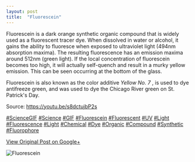 ```yaml
---
layout: post
title:  "Fluorescein"
---
```


Fluorescein is a dark orange synthetic organic compound that is widely used as
a fluorescent tracer dye. When dissolved in water or alcohol, it gains the
ability to fluoresce when exposed to ultraviolet light (494nm absorption
maxima). The resulting fluorescence has an emission maxima around 512nm (green
light). If the local concentration of fluorescein becomes too high, it will
actually self-quench and result in a murky yellow emission. This can be seen
occurring at the bottom of the glass.  
  
Fluorescein is also known as the color additive _Yellow No. 7_ , is used to
dye antifreeze green, and was used to dye the Chicago River green on St.
Patrick's Day.  
  
Source: <https://youtu.be/s8dctujbP2s>  
  
[#ScienceGIF](https://plus.google.com/s/%23ScienceGIF/posts)
[#Science](https://plus.google.com/s/%23Science/posts)
[#GIF](https://plus.google.com/s/%23GIF/posts)
[#Fluorescein](https://plus.google.com/s/%23Fluorescein/posts)
[#Fluorescent](https://plus.google.com/s/%23Fluorescent/posts)
[#UV](https://plus.google.com/s/%23UV/posts)
[#Light](https://plus.google.com/s/%23Light/posts)
[#Fluorescence](https://plus.google.com/s/%23Fluorescence/posts)
[#Light](https://plus.google.com/s/%23Light/posts)
[#Chemical](https://plus.google.com/s/%23Chemical/posts)
[#Dye](https://plus.google.com/s/%23Dye/posts)
[#Organic](https://plus.google.com/s/%23Organic/posts)
[#Compound](https://plus.google.com/s/%23Compound/posts)
[#Synthetic](https://plus.google.com/s/%23Synthetic/posts)
[#Fluorophore](https://plus.google.com/s/%23Fluorophore/posts)

[View Original Post on Google+](https://plus.google.com/+ColinSullender/posts/SZspsP8XPDc)

![Fluorescein](/assets/img/2016-03-13-Fluorescein.gif)
